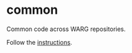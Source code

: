 # common

Common code across WARG repositories.

Follow the [instructions](https://uwarg-docs.atlassian.net/l/cp/2a6u0duY).
